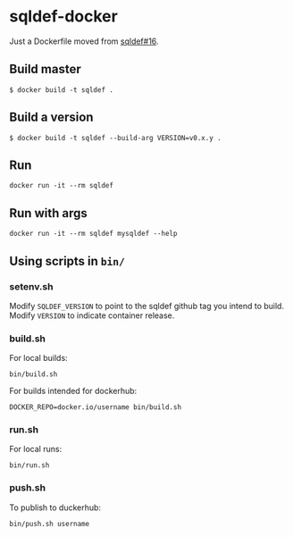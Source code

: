 # sqldef-docker

Just a Dockerfile moved from [sqldef#16](https://github.com/k0kubun/sqldef/pull/16).

## Build master

```
$ docker build -t sqldef .
```

## Build a version

```
$ docker build -t sqldef --build-arg VERSION=v0.x.y .
```

## Run
```
docker run -it --rm sqldef 
```

## Run with args
```
docker run -it --rm sqldef mysqldef --help
```

## Using scripts in `bin/`

### setenv.sh
Modify `SQLDEF_VERSION` to point to the sqldef github tag you intend to build.  
Modify `VERSION` to indicate container release.  

### build.sh
For local builds:
```
bin/build.sh 
```

For builds intended for dockerhub:
```
DOCKER_REPO=docker.io/username bin/build.sh 
```

### run.sh
For local runs:
```
bin/run.sh
```

### push.sh
To publish to duckerhub:
```
bin/push.sh username

